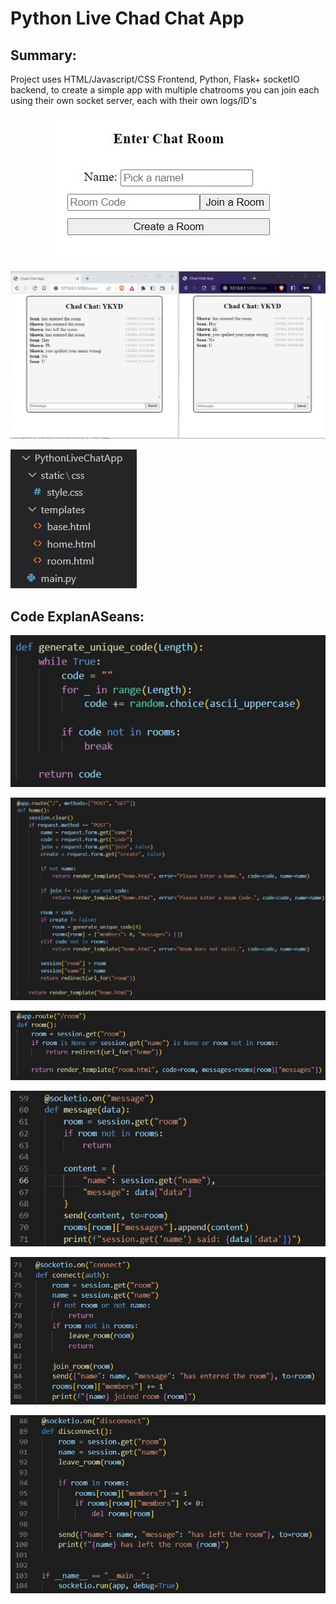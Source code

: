 # Python Live Chad Chat App

## Summary:

Project uses HTML/Javascript/CSS Frontend, Python, Flask+ socketIO backend, to create a simple app with multiple chatrooms you can join each using their own socket server, each with their own logs/ID's

<p align="center">  
<img src="https://github.com/evilusean/Pysean/blob/main/Python-Live-Chat-App/static/Images/homepage.jpg"</center>  
</p>

<p align="center">  
<img src="https://github.com/evilusean/Pysean/blob/main/Python-Live-Chat-App/static/Images/ChatChatRoom.jpg"</center>  
</p>

<p align="left">  
<img src="https://github.com/evilusean/Pysean/blob/main/Python-Live-Chat-App/static/Images/ChadChatFiles.jpg"</left>  
</p>

## Code ExplanASeans:

<p align="left">  
<img src="https://github.com/evilusean/Pysean/blob/main/Python-Live-Chat-App/static/Images/1GenerateCode.jpg"</left>  
</p>

<p align="left">  
<img src="https://github.com/evilusean/Pysean/blob/main/Python-Live-Chat-App/static/Images/2Home.jpg"</left>  
</p>

<p align="left">  
<img src="https://github.com/evilusean/Pysean/blob/main/Python-Live-Chat-App/static/Images/3Room.jpg"</left>  
</p>

<p align="left">  
<img src="https://github.com/evilusean/Pysean/blob/main/Python-Live-Chat-App/static/Images/4Message.jpg"</left>  
</p>

<p align="left">  
<img src="https://github.com/evilusean/Pysean/blob/main/Python-Live-Chat-App/static/Images/5Connect.jpg"</left>  
</p>


<p align="left">  
<img src="https://github.com/evilusean/Pysean/blob/main/Python-Live-Chat-App/static/Images/6Disconnect.jpg"</left>  
</p>

